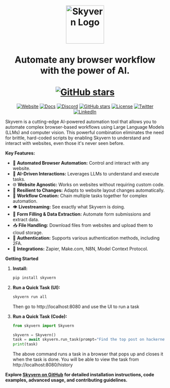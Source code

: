 <h1 align="center">
  <picture>
    <source media="(prefers-color-scheme: dark)" srcset="fern/images/skyvern_logo.png" alt="Skyvern Logo"/>
    <img height="120" src="fern/images/skyvern_logo_blackbg.png" alt="Skyvern Logo"/>
  </picture>
  <br />
  <br />
  Automate any browser workflow with the power of AI.
  <br />
  <br />
  <a href="https://github.com/Skyvern-AI/skyvern">
    <img src="https://img.shields.io/github/stars/skyvern-ai/skyvern?style=social" alt="GitHub stars"/>
  </a>
</h1>

<p align="center">
  <a href="https://www.skyvern.com/"><img src="https://img.shields.io/badge/Website-blue?logo=googlechrome&logoColor=black" alt="Website"/></a>
  <a href="https://docs.skyvern.com/"><img src="https://img.shields.io/badge/Docs-yellow?logo=gitbook&logoColor=black" alt="Docs"/></a>
  <a href="https://discord.gg/fG2XXEuQX3"><img src="https://img.shields.io/discord/1212486326352617534?logo=discord&label=discord" alt="Discord"/></a>
  <a href="https://github.com/skyvern-ai/skyvern"><img src="https://img.shields.io/github/stars/skyvern-ai/skyvern" alt="GitHub stars"/></a>
  <a href="https://github.com/Skyvern-AI/skyvern/blob/main/LICENSE"><img src="https://img.shields.io/github/license/skyvern-ai/skyvern" alt="License"/></a>
  <a href="https://twitter.com/skyvernai"><img src="https://img.shields.io/twitter/follow/skyvernai?style=social" alt="Twitter"/></a>
  <a href="https://www.linkedin.com/company/95726232"><img src="https://img.shields.io/badge/Follow%20on%20LinkedIn-8A2BE2?logo=linkedin" alt="LinkedIn"/></a>
</p>

Skyvern is a cutting-edge AI-powered automation tool that allows you to automate complex browser-based workflows using Large Language Models (LLMs) and computer vision.  This powerful combination eliminates the need for brittle, hard-coded scripts by enabling Skyvern to understand and interact with websites, even those it's never seen before.

**Key Features:**

*   🚀 **Automated Browser Automation:**  Control and interact with any website.
*   🤖 **AI-Driven Interactions:** Leverages LLMs to understand and execute tasks.
*   🌐 **Website Agnostic:**  Works on websites without requiring custom code.
*   🔄 **Resilient to Changes:**  Adapts to website layout changes automatically.
*   🔗 **Workflow Creation:**  Chain multiple tasks together for complex automation.
*   👁️ **Livestreaming:** See exactly what Skyvern is doing.
*   📝 **Form Filling & Data Extraction:** Automate form submissions and extract data.
*   📥 **File Handling:** Download files from websites and upload them to cloud storage.
*   🔐 **Authentication:**  Supports various authentication methods, including 2FA.
*   🔌 **Integrations:** Zapier, Make.com, N8N, Model Context Protocol.

**Getting Started**

1.  **Install:**
    ```bash
    pip install skyvern
    ```

2.  **Run a Quick Task (UI):**
    ```bash
    skyvern run all
    ```
    Then go to http://localhost:8080 and use the UI to run a task

3.  **Run a Quick Task (Code):**
    ```python
    from skyvern import Skyvern

    skyvern = Skyvern()
    task = await skyvern.run_task(prompt="Find the top post on hackernews today")
    print(task)
    ```
    The above command runs a task in a browser that pops up and closes it when the task is done. You will be able to view the task from http://localhost:8080/history

**Explore [Skyvern on GitHub](https://github.com/Skyvern-AI/skyvern) for detailed installation instructions, code examples, advanced usage, and contributing guidelines.**